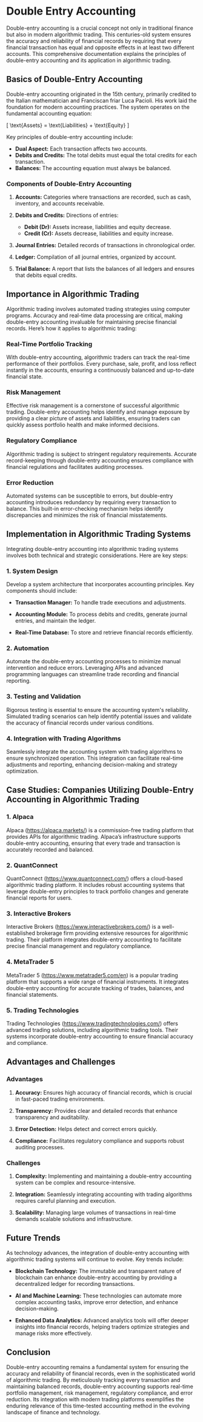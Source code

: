 # Double Entry Accounting

Double-entry accounting is a crucial concept not only in traditional finance but also in modern algorithmic trading. This centuries-old system ensures the accuracy and reliability of financial records by requiring that every financial transaction has equal and opposite effects in at least two different accounts. This comprehensive documentation explains the principles of double-entry accounting and its application in algorithmic trading.

## Basics of Double-Entry Accounting

Double-entry accounting originated in the 15th century, primarily credited to the Italian mathematician and Franciscan friar Luca Pacioli. His work laid the foundation for modern accounting practices. The system operates on the fundamental accounting equation:

\[ \text{Assets} = \text{Liabilities} + \text{Equity} \]

Key principles of double-entry accounting include:

- **Dual Aspect:** Each transaction affects two accounts.
- **Debits and Credits:** The total debits must equal the total credits for each transaction.
- **Balances:** The accounting equation must always be balanced.

### Components of Double-Entry Accounting

1. **Accounts:** Categories where transactions are recorded, such as cash, inventory, and accounts receivable.
  
2. **Debits and Credits:** Directions of entries:
    - **Debit (Dr):** Assets increase, liabilities and equity decrease.
    - **Credit (Cr):** Assets decrease, liabilities and equity increase.

3. **Journal Entries:** Detailed records of transactions in chronological order.
  
4. **Ledger:** Compilation of all journal entries, organized by account.

5. **Trial Balance:** A report that lists the balances of all ledgers and ensures that debits equal credits.

## Importance in Algorithmic Trading

Algorithmic trading involves automated trading strategies using computer programs. Accuracy and real-time data processing are critical, making double-entry accounting invaluable for maintaining precise financial records. Here’s how it applies to algorithmic trading:

### Real-Time Portfolio Tracking

With double-entry accounting, algorithmic traders can track the real-time performance of their portfolios. Every purchase, sale, profit, and loss reflect instantly in the accounts, ensuring a continuously balanced and up-to-date financial state.

### Risk Management

Effective risk management is a cornerstone of successful algorithmic trading. Double-entry accounting helps identify and manage exposure by providing a clear picture of assets and liabilities, ensuring traders can quickly assess portfolio health and make informed decisions.

### Regulatory Compliance

Algorithmic trading is subject to stringent regulatory requirements. Accurate record-keeping through double-entry accounting ensures compliance with financial regulations and facilitates auditing processes.

### Error Reduction

Automated systems can be susceptible to errors, but double-entry accounting introduces redundancy by requiring every transaction to balance. This built-in error-checking mechanism helps identify discrepancies and minimizes the risk of financial misstatements.

## Implementation in Algorithmic Trading Systems

Integrating double-entry accounting into algorithmic trading systems involves both technical and strategic considerations. Here are key steps:

### 1. System Design

Develop a system architecture that incorporates accounting principles. Key components should include:

- **Transaction Manager:** To handle trade executions and adjustments.
  
- **Accounting Module:** To process debits and credits, generate journal entries, and maintain the ledger.

- **Real-Time Database:** To store and retrieve financial records efficiently.

### 2. Automation

Automate the double-entry accounting processes to minimize manual intervention and reduce errors. Leveraging APIs and advanced programming languages can streamline trade recording and financial reporting.

### 3. Testing and Validation

Rigorous testing is essential to ensure the accounting system's reliability. Simulated trading scenarios can help identify potential issues and validate the accuracy of financial records under various conditions.

### 4. Integration with Trading Algorithms

Seamlessly integrate the accounting system with trading algorithms to ensure synchronized operation. This integration can facilitate real-time adjustments and reporting, enhancing decision-making and strategy optimization.

## Case Studies: Companies Utilizing Double-Entry Accounting in Algorithmic Trading

### 1. Alpaca

Alpaca (https://alpaca.markets/) is a commission-free trading platform that provides APIs for algorithmic trading. Alpaca’s infrastructure supports double-entry accounting, ensuring that every trade and transaction is accurately recorded and balanced.

### 2. QuantConnect

QuantConnect (https://www.quantconnect.com/) offers a cloud-based algorithmic trading platform. It includes robust accounting systems that leverage double-entry principles to track portfolio changes and generate financial reports for users.

### 3. Interactive Brokers

Interactive Brokers (https://www.interactivebrokers.com/) is a well-established brokerage firm providing extensive resources for algorithmic trading. Their platform integrates double-entry accounting to facilitate precise financial management and regulatory compliance.

### 4. MetaTrader 5

MetaTrader 5 (https://www.metatrader5.com/en) is a popular trading platform that supports a wide range of financial instruments. It integrates double-entry accounting for accurate tracking of trades, balances, and financial statements.

### 5. Trading Technologies

Trading Technologies (https://www.tradingtechnologies.com/) offers advanced trading solutions, including algorithmic trading tools. Their systems incorporate double-entry accounting to ensure financial accuracy and compliance.

## Advantages and Challenges

### Advantages

1. **Accuracy:** Ensures high accuracy of financial records, which is crucial in fast-paced trading environments.
   
2. **Transparency:** Provides clear and detailed records that enhance transparency and auditability.
   
3. **Error Detection:** Helps detect and correct errors quickly.

4. **Compliance:** Facilitates regulatory compliance and supports robust auditing processes.

### Challenges

1. **Complexity:** Implementing and maintaining a double-entry accounting system can be complex and resource-intensive.
   
2. **Integration:** Seamlessly integrating accounting with trading algorithms requires careful planning and execution.
   
3. **Scalability:** Managing large volumes of transactions in real-time demands scalable solutions and infrastructure.

## Future Trends

As technology advances, the integration of double-entry accounting with algorithmic trading systems will continue to evolve. Key trends include:

- **Blockchain Technology:** The immutable and transparent nature of blockchain can enhance double-entry accounting by providing a decentralized ledger for recording transactions.
  
- **AI and Machine Learning:** These technologies can automate more complex accounting tasks, improve error detection, and enhance decision-making.

- **Enhanced Data Analytics:** Advanced analytics tools will offer deeper insights into financial records, helping traders optimize strategies and manage risks more effectively.

## Conclusion

Double-entry accounting remains a fundamental system for ensuring the accuracy and reliability of financial records, even in the sophisticated world of algorithmic trading. By meticulously tracking every transaction and maintaining balanced records, double-entry accounting supports real-time portfolio management, risk management, regulatory compliance, and error reduction. Its integration with modern trading platforms exemplifies the enduring relevance of this time-tested accounting method in the evolving landscape of finance and technology.